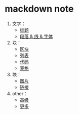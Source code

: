 # mackdown note

1. 文字：
    - [标题](./title.md)
    - [段落 & 线 & 字体](./段落线字体.md)
2. 块：
    - [区块](./区块.md)
    - [列表](./list.md)
    - [代码](./code.md)
    - [表格](./table.md)
2. 块：
    - [图片](./img.md)
    - [链接](./link.md)
2. other：
    - [高级](./高级.md)
    - [更多](./more.md)
